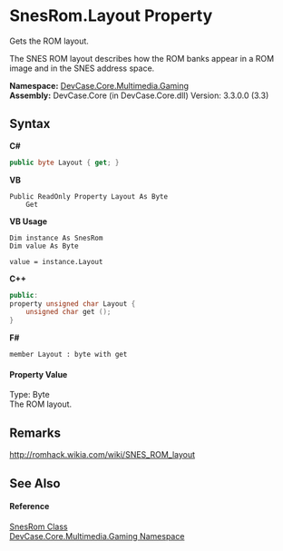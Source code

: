 # SnesRom.Layout Property 
 

Gets the ROM layout. 

 The SNES ROM layout describes how the ROM banks appear in a ROM image and in the SNES address space.

**Namespace:**&nbsp;<a href="N_DevCase_Core_Multimedia_Gaming">DevCase.Core.Multimedia.Gaming</a><br />**Assembly:**&nbsp;DevCase.Core (in DevCase.Core.dll) Version: 3.3.0.0 (3.3)

## Syntax

**C#**<br />
``` C#
public byte Layout { get; }
```

**VB**<br />
``` VB
Public ReadOnly Property Layout As Byte
	Get
```

**VB Usage**<br />
``` VB Usage
Dim instance As SnesRom
Dim value As Byte

value = instance.Layout

```

**C++**<br />
``` C++
public:
property unsigned char Layout {
	unsigned char get ();
}
```

**F#**<br />
``` F#
member Layout : byte with get

```


#### Property Value
Type: Byte<br />The ROM layout.

## Remarks
<a href="http://romhack.wikia.com/wiki/SNES_ROM_layout" target="_blank">http://romhack.wikia.com/wiki/SNES_ROM_layout</a>

## See Also


#### Reference
<a href="T_DevCase_Core_Multimedia_Gaming_SnesRom">SnesRom Class</a><br /><a href="N_DevCase_Core_Multimedia_Gaming">DevCase.Core.Multimedia.Gaming Namespace</a><br />